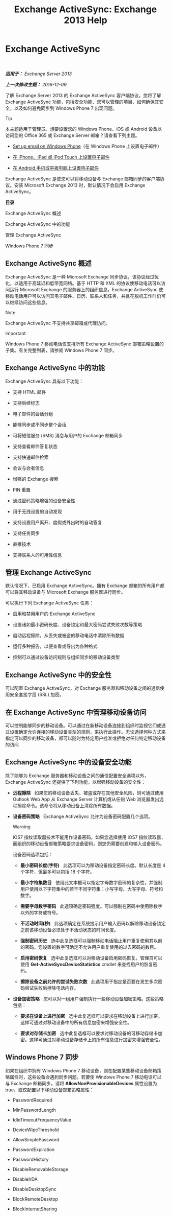 ﻿---
title: 'Exchange ActiveSync: Exchange 2013 Help'
TOCTitle: Exchange ActiveSync
ms:assetid: 5fafaff3-eb37-4fdb-95f0-e56c45ea5884
ms:mtpsurl: https://technet.microsoft.com/zh-cn/library/Aa998357(v=EXCHG.150)
ms:contentKeyID: 50490683
ms.date: 01/11/2018
mtps_version: v=EXCHG.150
ms.translationtype: HT
---

# Exchange ActiveSync

 

_**适用于：** Exchange Server 2013_

_**上一次修改主题：** 2016-12-09_

了解 Exchange Server 2013 的 Exchange ActiveSync 客户端协议。您将了解 Exchange ActiveSync 功能，包括安全功能、您可以管理的项目、如何确保其安全，以及如何避免同步到 Windows Phone 7 出现问题。

> [!TIP]  
> 本主题适用于管理员。想要设置您的 Windows Phone、iOS 或 Android 设备以访问您的 Office 365 或 Exchange Server 邮箱？请查看下列主题。
> <ul>
> <li><p><a href="https://go.microsoft.com/fwlink/p/?linkid=615415">Set up email on Windows Phone</a>（在 Windows Phone 上设置电子邮件）</p></li>
> <li><p><a href="https://go.microsoft.com/fwlink/p/?linkid=615414">在 iPhone、iPad 或 iPod Touch 上设置电子邮件</a></p></li>
> <li><p><a href="https://go.microsoft.com/fwlink/?linkid=615417">在 Android 手机或平板电脑上设置电子邮件</a></p></li>
> </ul>


Exchange ActiveSync 是使您可以将移动设备与 Exchange 邮箱同步的客户端协议。安装 Microsoft Exchange 2013 时，默认情况下会启用 Exchange ActiveSync。

**目录**

Exchange ActiveSync 概述

Exchange ActiveSync 中的功能

管理 Exchange ActiveSync

Windows Phone 7 同步

## Exchange ActiveSync 概述

Exchange ActiveSync 是一种 Microsoft Exchange 同步协议，该协议经过优化，以适用于高延迟和低带宽网络。基于 HTTP 和 XML 的协议使移动电话可以访问运行 Microsoft Exchange 的服务器上的组织信息。Exchange ActiveSync 使移动电话用户可以访问其电子邮件、日历、联系人和任务，并且在脱机工作时仍可以继续访问这些信息。

> [!NOTE]  
> Exchange ActiveSync 不支持共享邮箱或代理访问。


> [!IMPORTANT]  
> Windows Phone 7 移动电话仅支持所有 Exchange ActiveSync 邮箱策略设置的子集。有关完整列表，请参阅 Windows Phone 7 同步。


## Exchange ActiveSync 中的功能

Exchange ActiveSync 具有以下功能：

  - 支持 HTML 邮件

  - 支持后续标志

  - 电子邮件的会话分组

  - 能够同步或不同步整个会话

  - 可将短信服务 (SMS) 消息与用户的 Exchange 邮箱同步

  - 支持查看邮件答复状态

  - 支持快速邮件检索

  - 会议与会者信息

  - 增强的 Exchange 搜索

  - PIN 重置

  - 通过密码策略增强的设备安全性

  - 用于无线设置的自动发现

  - 支持设置用户离开、度假或外出时的自动答复

  - 支持任务同步

  - 直推技术

  - 支持联系人的可用性信息

## 管理 Exchange ActiveSync

默认情况下，已启用 Exchange ActiveSync。拥有 Exchange 邮箱的所有用户都可以将其移动设备与 Microsoft Exchange 服务器进行同步。

可以执行下列 Exchange ActiveSync 任务：

  - 启用和禁用用户的 Exchange ActiveSync

  - 设置诸如最小密码长度、设备锁定和最大密码尝试失败次数等策略

  - 启动远程擦除，从丢失或被盗的移动电话中清除所有数据

  - 运行多种报告，以便查看或导出为各种格式

  - 控制可以通过设备访问规则与组织同步的移动设备类型

## Exchange ActiveSync 中的安全性

可以配置 Exchange ActiveSync，对 Exchange 服务器和移动设备之间的通信使用安全套接字层 (SSL) 加密。

## 在 Exchange ActiveSync 中管理移动设备访问

可以控制能够同步的移动设备。可以通过在新移动设备连接到组织时监视它们或通过设置确定允许连接的移动设备类型的规则，来执行此操作。无论选择何种方式来指定可以同步的移动设备，都可以随时为特定用户批准或拒绝对任何特定移动设备的访问

## Exchange ActiveSync 中的设备安全功能

除了能够为 Exchange 服务器和移动设备之间的通信配置安全选项以外，Exchange ActiveSync 还提供了下列功能，以增强移动设备的安全性：

  - **远程擦除**   如果您的移动设备丢失、被盗或存在其他安全风险，则可通过使用 Outlook Web App 从 Exchange Server 计算机或从任何 Web 浏览器发出远程擦除命令。该命令将从移动设备上清除所有数据。

  - **设备密码策略**   Exchange ActiveSync 允许为设备密码配置几个选项。
    
    > [!WARNING]  
    > iOS7 指纹读取器技术不能用作设备密码。如果您选择使用 iOS7 指纹读取器，而组织的移动设备邮箱策略要求设备密码，则您仍需要创建和输入设备密码。
    
    设备密码选项包括：
    
      - **最小密码长度(字符)**   此选项可以为移动设备指定密码长度。默认长度是 4 个字符，但最多可以包括 18 个字符。
    
      - **最小字符集数目**   使用此文本框可以指定字母数字密码的复杂性，并强制用户使用以下字符集中的若干不同字符集：小写字母、大写字母、符号和数字。
    
      - **需要字母数字密码**   此选项确定密码强度。可以强制在密码中使用除数字以外的字符或符号。
    
      - **不活动时间(秒)**   此选项确定在系统提示用户输入密码以解除移动设备锁定之前该移动设备必须处于不活动状态的时间长度。
    
      - **强制密码历史**   选中此复选框可以强制移动电话阻止用户重复使用其以前的密码。您设置的数字可确定不允许用户重复使用的过去密码的数目。
    
      - **启用密码恢复**   选中此复选框可以对移动设备启用密码恢复。管理员可以使用 **Get-ActiveSyncDeviceStatistics** cmdlet 来查找用户的恢复密码。
    
      - **擦除设备之前允许的尝试失败次数**   此选项用于指定是否要在发生多次密码尝试失败后擦除电话内存。

  - **设备加密策略**   您可以对一组用户强制执行一些移动设备加密策略。这些策略包括：
    
      - **要求在设备上进行加密**   选中此复选框可以要求在移动设备上进行加密。这样可通过对移动设备中的所有信息加密来增强安全性。
    
      - **要求对存储卡加密**   选中此复选框可以要求对移动设备的可移动存储卡加密。这样可通过对移动设备存储卡上的所有信息进行加密来增强安全性。

## Windows Phone 7 同步

如果在组织中拥有 Windows Phone 7 移动设备，则在配置某些移动设备邮箱策略属性时，这些设备会遇到同步问题。若要使 Windows Phone 7 移动电话可以与 Exchange 邮箱同步，请将 **AllowNonProvisionableDevices** 属性设置为 true，或仅配置以下移动设备邮箱策略属性：

  - PasswordRequired

  - MinPasswordLength

  - IdleTimeoutFrequencyValue

  - DeviceWipeThreshold

  - AllowSimplePassword

  - PasswordExpiration

  - PasswordHistory

  - DisableRemovableStorage

  - DisableIrDA

  - DisableDesktopSync

  - BlockRemoteDesktop

  - BlockInternetSharing

